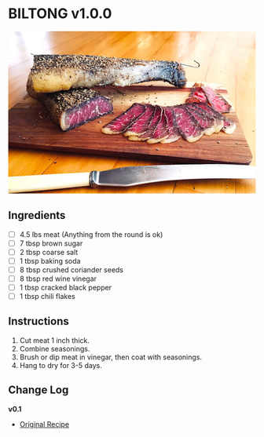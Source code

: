 # BILTONG v1.0.0

![Recipe Photo](static/biltong.jpg)

## Ingredients

- [ ] 4.5 lbs meat (Anything from the round is ok)
- [ ] 7 tbsp brown sugar
- [ ] 2 tbsp coarse salt
- [ ] 1 tbsp baking soda
- [ ] 8 tbsp crushed coriander seeds
- [ ] 8 tbsp red wine vinegar
- [ ] 1 tbsp cracked black pepper
- [ ] 1 tbsp chili flakes

## Instructions

1. Cut meat 1 inch thick.
1. Combine seasonings.
1. Brush or dip meat in vinegar, then coat with seasonings.
1. Hang to dry for 3-5 days.


## Change Log

**v0.1**

- [Original Recipe](https://www.tasteatlas.com/biltong/recipe/modern-biltong)

